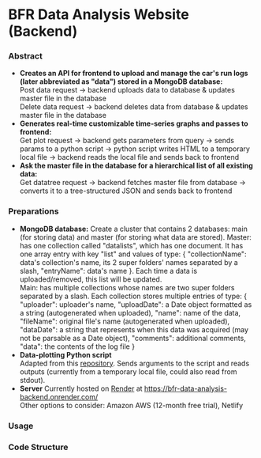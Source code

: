# BFR Data Analysis Website (Backend)
### Abstract
- **Creates an API for frontend to upload and manage the car's run logs (later abbreviated as "data") stored in a MongoDB database:**  
   Post data request -> backend uploads data to database & updates master file in the database  
   Delete data request -> backend deletes data from database & updates master file in the database
- **Generates real-time customizable time-series graphs and passes to frontend:**    
   Get plot request -> backend gets parameters from query -> sends params to a python script -> python script writes HTML to a temporary local file -> backend reads the local file and sends back to frontend
- **Ask the master file in the database for a hierarchical list of all existing data:**  
   Get datatree request -> backend fetches master file from database -> converts it to a tree-structured JSON and sends back to frontend

### Preparations
- **MongoDB database:** Create a cluster that contains 2 databases: main (for storing data) and master (for storing what data are stored).
   Master: has one collection called "datalists", which has one document. It has one array entry with key "list" and values of type: { "collectionName": data's collection's name, its 2 super folders' names separated by a slash, "entryName": data's name }. Each time a data is uploaded/removed, this list will be updated.  
   Main: has multiple collections whose names are two super folders separated by a slash. Each collection stores multiple entries of type: { "uploader": uploader's name, "uploadDate": a Date object formatted as a string (autogenerated when uploaded), "name": name of the data, "fileName": original file's name (autogenerated when uploaded), "dataDate": a string that represents when this data was acquired (may not be parsable as a Date object), "comments": additional comments, "data": the contents of the log file }
- **Data-plotting Python script**  
   Adapted from this [repository](https://github.com/liug26/bfr-mk8-software/tree/main/data-analysis). Sends arguments to the script and reads outputs (currently from a temporary local file, could also read from stdout).
- **Server**
   Currently hosted on [Render](https://dashboard.render.com/) at https://bfr-data-analysis-backend.onrender.com/  
   Other options to consider: Amazon AWS (12-month free trial), Netlify

### Usage

### Code Structure



